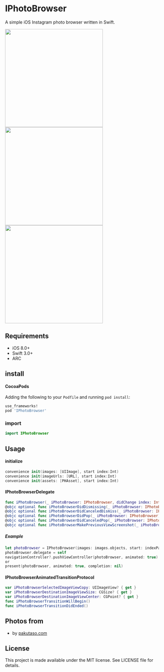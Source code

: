# IPhotoBrowser

A simple iOS Instagram photo browser written in Swift.

<!--[![CocoaPods Compatible](http://img.shields.io/cocoapods/v/IPhotoBrowser.svg?style=flat)](http://cocoadocs.org/docsets/IPhotoBrowser)
[![Swift 3.0](https://img.shields.io/badge/Swift-3.0-orange.svg?style=flat)](https://developer.apple.com/swift/)-->

<img src="https://github.com/hryk224/IPhotoBrowser/wiki/images/sample1.gif" width="320" >

<img src="https://github.com/hryk224/IPhotoBrowser/wiki/images/sample2.gif" width="320" >

<img src="https://github.com/hryk224/IPhotoBrowser/wiki/images/sample3.gif" width="320" >

## Requirements
- iOS 8.0+
- Swift 3.0+
- ARC

## install

#### CocoaPods

Adding the following to your `Podfile` and running `pod install`:

```Ruby
use_frameworks!
pod 'IPhotoBrowser'
```

### import

```Swift
import IPhotoBrowser
```

## Usage

#### initialize

```Swift
convenience init(images: [UIImage], start index:Int)
convenience init(imageUrls: [URL], start index:Int)
convenience init(assets: [PHAsset], start index:Int)
```

#### IPhotoBrowserDelegate

```Swift
func iPhotoBrowser(_ iPhotoBrowser: IPhotoBrowser, didChange index: Int)
@objc optional func iPhotoBrowserDidDismissing(_ iPhotoBrowser: IPhotoBrowser)
@objc optional func iPhotoBrowserDidCanceledDismiss(_ iPhotoBrowser: IPhotoBrowser)
@objc optional func iPhotoBrowserDidPop(_ iPhotoBrowser: IPhotoBrowser)
@objc optional func iPhotoBrowserDidCanceledPop(_ iPhotoBrowser: IPhotoBrowser)
@objc optional func iPhotoBrowserMakePreviousViewScreenshot(_ iPhotoBrowser: IPhotoBrowser) -> UIImage?
```

##### Example

```Swift
let photoBrowser = IPhotoBrowser(images: images.objects, start: indexPath.item)
photoBrowser.delegate = self
navigationController?.pushViewController(photoBrowser, animated: true)
or
present(photoBrowser, animated: true, completion: nil)
```

#### IPhotoBrowserAnimatedTransitionProtocol

```Swift
var iPhotoBrowserSelectedImageViewCopy: UIImageView? { get }
var iPhotoBrowserDestinationImageViewSize: CGSize? { get }
var iPhotoBrowserDestinationImageViewCenter: CGPoint? { get }
func iPhotoBrowserTransitionWillBegin()
func iPhotoBrowserTransitionDidEnded()
```

## Photos from

* by [pakutaso.com](https://www.pakutaso.com/)

## License

This project is made available under the MIT license. See LICENSE file for details.
